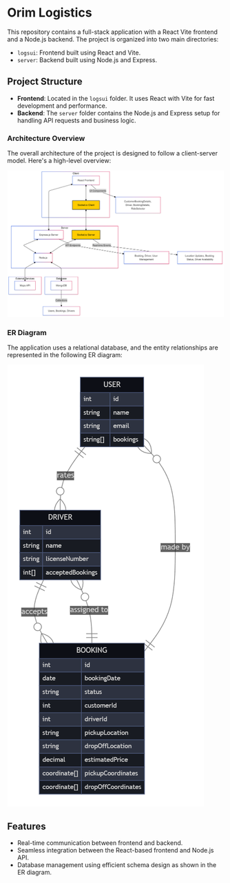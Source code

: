 # Orim Logistics 

This repository contains a full-stack application with a React Vite frontend and a Node.js backend. The project is organized into two main directories:
- `logsui`: Frontend built using React and Vite.
- `server`: Backend built using Node.js and Express.

## Project Structure

- **Frontend**: Located in the `logsui` folder. It uses React with Vite for fast development and performance.
- **Backend**: The `server` folder contains the Node.js and Express setup for handling API requests and business logic.

### Architecture Overview

The overall architecture of the project is designed to follow a client-server model. Here's a high-level overview:

![Architecture](./Architecture.png)

### ER Diagram

The application uses a relational database, and the entity relationships are represented in the following ER diagram:

![ER Diagram](./ER-Diagram.png)

## Features

- Real-time communication between frontend and backend.
- Seamless integration between the React-based frontend and Node.js API.
- Database management using efficient schema design as shown in the ER diagram.

